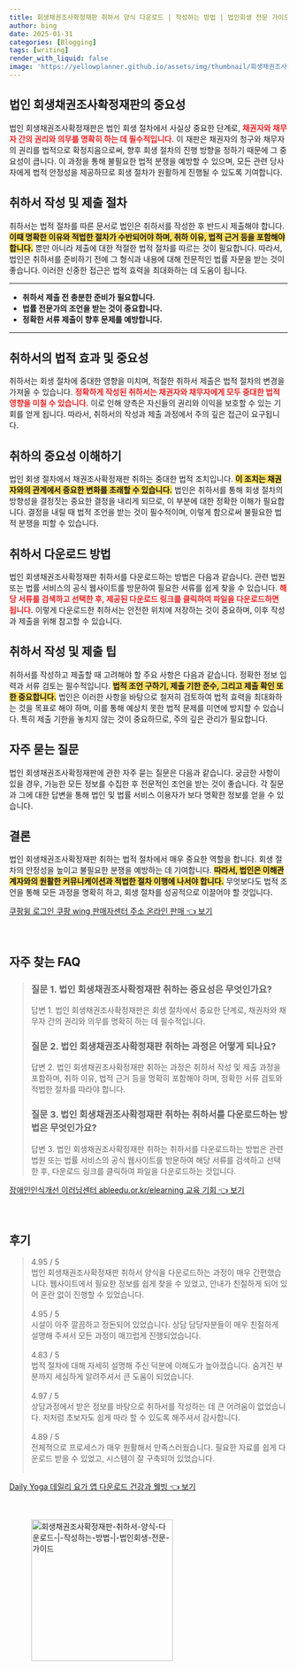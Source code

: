 ```yaml
---
title: 회생채권조사확정재판 취하서 양식 다운로드 | 작성하는 방법 | 법인회생 전문 가이드
author: bing
date: 2025-01-31
categories: [Blogging]
tags: [writing]
render_with_liquid: false
image: 'https://yellowplanner.github.io/assets/img/thumbnail/회생채권조사확정재판-취하서-양식-다운로드-|-작성하는-방법-|-법인회생-전문-가이드.webp'
---
```



<h2 id='법인회생채권조사확정재판의중요성'>법인 회생채권조사확정재판의 중요성</h2>

<p>법인 회생채권조사확정재판은 법인 회생 절차에서 사실상 중요한 단계로, <b><span style="color: #ee2323;">채권자와 채무자 간의 권리와 의무를 명확히 하는 데 필수적입니다.</span></b> 이 재판은 채권자의 청구와 채무자의 권리를 법적으로 확정지음으로써, 향후 회생 절차의 진행 방향을 정하기 때문에 그 중요성이 큽니다. 이 과정을 통해 불필요한 법적 분쟁을 예방할 수 있으며, 모든 관련 당사자에게 법적 안정성을 제공하므로 회생 절차가 원활하게 진행될 수 있도록 기여합니다.</p>

<h2 id='취하서작성및제출절차'>취하서 작성 및 제출 절차</h2>

<p>취하서는 법적 절차를 따른 문서로 법인은 취하서를 작성한 후 반드시 제출해야 합니다. <b><span style="background-color: #ffe066;">이때 명확한 이유와 적법한 절차가 수반되어야 하며, 취하 이유, 법적 근거 등을 포함해야 합니다.</span></b> 뿐만 아니라 제출에 대한 적절한 법적 절차를 따르는 것이 필요합니다. 따라서, 법인은 취하서를 준비하기 전에 그 형식과 내용에 대해 전문적인 법률 자문을 받는 것이 좋습니다. 이러한 신중한 접근은 법적 효력을 최대화하는 데 도움이 됩니다.</p>

<hr />

<ul>
    <li><b>취하서 제출 전 충분한 준비가 필요합니다.</b></li>
    <li><b>법률 전문가의 조언을 받는 것이 중요합니다.</b></li>
    <li><b>정확한 서류 제출이 향후 문제를 예방합니다.</b></li>
</ul>

<hr />

<h2 id='취하서의법적효과및중요성'>취하서의 법적 효과 및 중요성</h2>

<p>취하서는 회생 절차에 중대한 영향을 미치며, 적절한 취하서 제출은 법적 절차의 변경을 가져올 수 있습니다. <b><span style="color: #ee2323;">정확하게 작성된 취하서는 채권자와 채무자에게 모두 중대한 법적 영향을 미칠 수 있습니다.</span></b> 이로 인해 양측은 자신들의 권리와 이익을 보호할 수 있는 기회를 얻게 됩니다. 따라서, 취하서의 작성과 제출 과정에서 주의 깊은 접근이 요구됩니다.</p>

<h2 id='취하의중요성이해하기'>취하의 중요성 이해하기</h2>

<p>법인 회생 절차에서 채권조사확정재판 취하는 중대한 법적 조치입니다. <b><span style="background-color: #ffe066;">이 조치는 채권자와의 관계에서 중요한 변화를 초래할 수 있습니다.</span></b> 법인은 취하서를 통해 회생 절차의 방향성을 결정짓는 중요한 결정을 내리게 되므로, 이 부분에 대한 정확한 이해가 필요합니다. 결정을 내릴 때 법적 조언을 받는 것이 필수적이며, 이렇게 함으로써 불필요한 법적 분쟁을 피할 수 있습니다.</p>

<h2 id='취하서다운로드방법'>취하서 다운로드 방법</h2>

<p>법인 회생채권조사확정재판 취하서를 다운로드하는 방법은 다음과 같습니다. 관련 법원 또는 법률 서비스의 공식 웹사이트를 방문하여 필요한 서류를 쉽게 찾을 수 있습니다. <b><span style="color: #ee2323;">해당 서류를 검색하고 선택한 후, 제공된 다운로드 링크를 클릭하여 파일을 다운로드하면 됩니다.</span></b> 이렇게 다운로드한 취하서는 안전한 위치에 저장하는 것이 중요하며, 이후 작성과 제출을 위해 참고할 수 있습니다.</p>

<h2 id='취하서작성및제출팁'>취하서 작성 및 제출 팁</h2>

<p>취하서를 작성하고 제출할 때 고려해야 할 주요 사항은 다음과 같습니다. 정확한 정보 입력과 서류 검토는 필수적입니다. <b><span style="background-color: #ffe066;">법적 조언 구하기, 제출 기한 준수, 그리고 제출 확인 또한 중요합니다.</span></b> 법인은 이러한 사항을 바탕으로 철저히 검토하여 법적 효력을 최대화하는 것을 목표로 해야 하며, 이를 통해 예상치 못한 법적 문제를 미연에 방지할 수 있습니다. 특히 제출 기한을 놓치지 않는 것이 중요하므로, 주의 깊은 관리가 필요합니다.</p>

<h2 id='자주묻는질문'>자주 묻는 질문</h2>

<p>법인 회생채권조사확정재판에 관한 자주 묻는 질문은 다음과 같습니다. 궁금한 사항이 있을 경우, 가능한 모든 정보를 수집한 후 전문적인 조언을 받는 것이 좋습니다. 각 질문과 그에 대한 답변을 통해 법인 및 법률 서비스 이용자가 보다 명확한 정보를 얻을 수 있습니다.</p>

<h2 id='결론'>결론</h2>

<p>법인 회생채권조사확정재판 취하는 법적 절차에서 매우 중요한 역할을 합니다. 회생 절차의 안정성을 높이고 불필요한 분쟁을 예방하는 데 기여합니다. <b><span style="background-color: #ffe066;">따라서, 법인은 이해관계자와의 원활한 커뮤니케이션과 적법한 절차 이행에 나서야 합니다.</span></b> 무엇보다도 법적 조언을 통해 모든 과정을 명확히 하고, 회생 절차를 성공적으로 이끌어야 할 것입니다.</p>


<p><a class="click-button" title="쿠팡윙 로그인 쿠팡 wing 판매자센터 주소 온라인 판매" href="https://yellowplanner.github.io/posts/%EC%BF%A0%ED%8C%A1%EC%9C%99-%EB%A1%9C%EA%B7%B8%EC%9D%B8-%EC%BF%A0%ED%8C%A1-wing-%ED%8C%90%EB%A7%A4%EC%9E%90%EC%84%BC%ED%84%B0-%EC%A3%BC%EC%86%8C-%EC%98%A8%EB%9D%BC%EC%9D%B8-%ED%8C%90%EB%A7%A4/" rel="dofollow">쿠팡윙 로그인 쿠팡 wing 판매자센터 주소 온라인 판매 👈 보기</a></p><br>
<h2 id='자주_찾는_FAQ'>자주 찾는 FAQ</h2>
<div itemscope="" itemtype="https://schema.org/FAQPage"> 
<blockquote> 
<div itemscope="" itemprop="mainEntity" itemtype="https://schema.org/Question"> 
<h3 itemprop="name">질문 1. 법인 회생채권조사확정재판 취하는 중요성은 무엇인가요?</h3> 
<div itemscope="" itemprop="acceptedAnswer" itemtype="https://schema.org/Answer"> 
<span itemprop="text"> 
<p>답변 1. 법인 회생채권조사확정재판은 회생 절차에서 중요한 단계로, 채권자와 채무자 간의 권리와 의무를 명확히 하는 데 필수적입니다.</p> 
</span> 
</div> 
</div> 

<div itemscope="" itemprop="mainEntity" itemtype="https://schema.org/Question"> 
<h3 itemprop="name">질문 2. 법인 회생채권조사확정재판 취하는 과정은 어떻게 되나요?</h3> 
<div itemscope="" itemprop="acceptedAnswer" itemtype="https://schema.org/Answer"> 
<span itemprop="text"> 
<p>답변 2. 법인 회생채권조사확정재판 취하는 과정은 취하서 작성 및 제출 과정을 포함하며, 취하 이유, 법적 근거 등을 명확히 포함해야 하며, 정확한 서류 검토와 적법한 절차를 따라야 합니다.</p> 
</span> 
</div> 
</div> 

<div itemscope="" itemprop="mainEntity" itemtype="https://schema.org/Question"> 
<h3 itemprop="name">질문 3. 법인 회생채권조사확정재판 취하는 취하서를 다운로드하는 방법은 무엇인가요?</h3> 
<div itemscope="" itemprop="acceptedAnswer" itemtype="https://schema.org/Answer"> 
<span itemprop="text"> 
<p>답변 3. 법인 회생채권조사확정재판 취하는 취하서를 다운로드하는 방법은 관련 법원 또는 법률 서비스의 공식 웹사이트를 방문하여 해당 서류를 검색하고 선택한 후, 다운로드 링크를 클릭하여 파일을 다운로드하는 것입니다.</p> 
</span> 
</div> 
</div> 
</blockquote> 
</div>
<p><a class="click-button" title="장애인인식개선 이러닝센터 ableedu.or.kr/elearning 교육 기회" href="https://yellowplanner.github.io/posts/%EC%9E%A5%EC%95%A0%EC%9D%B8%EC%9D%B8%EC%8B%9D%EA%B0%9C%EC%84%A0-%EC%9D%B4%EB%9F%AC%EB%8B%9D%EC%84%BC%ED%84%B0-ableedu.or.krelearning-%EA%B5%90%EC%9C%A1-%EA%B8%B0%ED%9A%8C/" rel="dofollow">장애인인식개선 이러닝센터 ableedu.or.kr/elearning 교육 기회 👈 보기</a></p><br>
<h2 id='후기'>후기</h2>
<div itemscope itemtype="https://schema.org/Product">
  <blockquote>
  <div itemprop="review" itemscope itemtype="https://schema.org/Review">
      <div itemprop="reviewRating" itemscope itemtype="https://schema.org/Rating"> <span itemprop="ratingValue">4.95</span> / <span itemprop="bestRating">5</span> </div>
      <span itemprop="reviewBody">법인 회생채권조사확정재판 취하서 양식을 다운로드하는 과정이 매우 간편했습니다. 웹사이트에서 필요한 정보를 쉽게 찾을 수 있었고, 안내가 친절하게 되어 있어 혼란 없이 진행할 수 있었습니다.</span>
  </div>
  <br>
  <div itemprop="review" itemscope itemtype="https://schema.org/Review">
      <div itemprop="reviewRating" itemscope itemtype="https://schema.org/Rating"> <span itemprop="ratingValue">4.95</span> / <span itemprop="bestRating">5</span> </div>
      <span itemprop="reviewBody">시설이 아주 깔끔하고 정돈되어 있었습니다. 상담 담당자분들이 매우 친절하게 설명해 주셔서 모든 과정이 매끄럽게 진행되었습니다.</span>
  </div>
  <br>
  <div itemprop="review" itemscope itemtype="https://schema.org/Review">
      <div itemprop="reviewRating" itemscope itemtype="https://schema.org/Rating"> <span itemprop="ratingValue">4.83</span> / <span itemprop="bestRating">5</span> </div>
      <span itemprop="reviewBody">법적 절차에 대해 자세히 설명해 주신 덕분에 이해도가 높아졌습니다. 숨겨진 부분까지 세심하게 알려주셔서 큰 도움이 되었습니다.</span>
  </div>
  <br>
  <div itemprop="review" itemscope itemtype="https://schema.org/Review">
      <div itemprop="reviewRating" itemscope itemtype="https://schema.org/Rating"> <span itemprop="ratingValue">4.97</span> / <span itemprop="bestRating">5</span> </div>
      <span itemprop="reviewBody">상담과정에서 받은 정보를 바탕으로 취하서를 작성하는 데 큰 어려움이 없었습니다. 저처럼 초보자도 쉽게 따라 할 수 있도록 해주셔서 감사합니다.</span>
  </div>
  <br>
  <div itemprop="review" itemscope itemtype="https://schema.org/Review">
      <div itemprop="reviewRating" itemscope itemtype="https://schema.org/Rating"> <span itemprop="ratingValue">4.89</span> / <span itemprop="bestRating">5</span> </div>
      <span itemprop="reviewBody">전체적으로 프로세스가 매우 원활해서 만족스러웠습니다. 필요한 자료를 쉽게 다운로드 받을 수 있었고, 시스템이 잘 구축되어 있었습니다.</span>
  </div>
  <br>
  </blockquote>
</div>
<p><a class="click-button" title="Daily Yoga 데일리 요가 앱 다운로드 건강과 웰빙" href="https://yellowplanner.github.io/posts/Daily-Yoga-%EB%8D%B0%EC%9D%BC%EB%A6%AC-%EC%9A%94%EA%B0%80-%EC%95%B1-%EB%8B%A4%EC%9A%B4%EB%A1%9C%EB%93%9C-%EA%B1%B4%EA%B0%95%EA%B3%BC-%EC%9B%B0%EB%B9%99/" rel="dofollow">Daily Yoga 데일리 요가 앱 다운로드 건강과 웰빙 👈 보기</a></p><br>
<figure class="image"><img src="https://yellowplanner.github.io/assets/img/thumbnail/회생채권조사확정재판-취하서-양식-다운로드-|-작성하는-방법-|-법인회생-전문-가이드.webp" alt="회생채권조사확정재판-취하서-양식-다운로드-|-작성하는-방법-|-법인회생-전문-가이드" width="256" height="256"></figure>